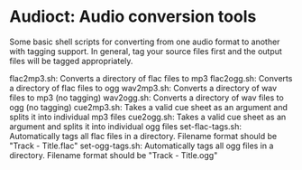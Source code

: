 Audioct: Audio conversion tools
===============================

Some basic shell scripts for converting from one audio format to another
with tagging support. In general, tag your source files first and the
output files will be tagged appropriately.

flac2mp3.sh: Converts a directory of flac files to mp3
flac2ogg.sh: Converts a directory of flac files to ogg
wav2mp3.sh: Converts a directory of wav files to mp3 (no tagging)
wav2ogg.sh: Converts a directory of wav files to ogg (no tagging)
cue2mp3.sh: Takes a valid cue sheet as an argument and splits it into
	individual mp3 files
cue2ogg.sh: Takes a valid cue sheet as an argument and splits it into
	individual ogg files
set-flac-tags.sh: Automatically tags all flac files in a directory.
	Filename format should be "Track - Title.flac"
set-ogg-tags.sh: Automatically tags all ogg files in a directory.
	Filename format should be "Track - Title.ogg"
